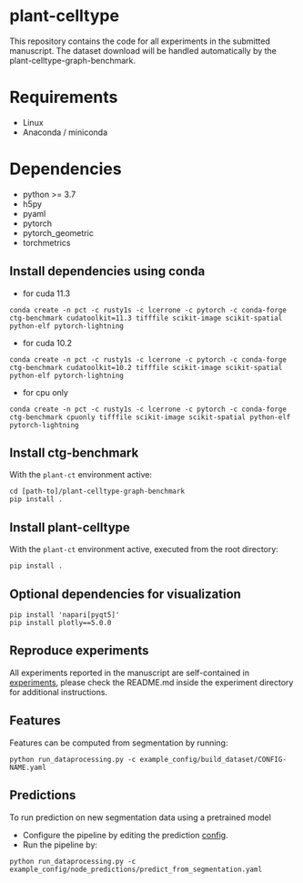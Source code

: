 # plant-celltype
This repository contains the code for all experiments in the submitted manuscript. The dataset download will be handled automatically by the plant-celltype-graph-benchmark.

# Requirements
- Linux
- Anaconda / miniconda

# Dependencies
- python >= 3.7
- h5py
- pyaml
- pytorch
- pytorch_geometric
- torchmetrics

## Install dependencies using conda
- for cuda 11.3
```
conda create -n pct -c rusty1s -c lcerrone -c pytorch -c conda-forge ctg-benchmark cudatoolkit=11.3 tifffile scikit-image scikit-spatial python-elf pytorch-lightning 
```
- for cuda 10.2
```
conda create -n pct -c rusty1s -c lcerrone -c pytorch -c conda-forge ctg-benchmark cudatoolkit=10.2 tifffile scikit-image scikit-spatial python-elf pytorch-lightning
```
- for cpu only 
```
conda create -n pct -c rusty1s -c lcerrone -c pytorch -c conda-forge ctg-benchmark cpuonly tifffile scikit-image scikit-spatial python-elf pytorch-lightning 
```

## Install ctg-benchmark
With the `plant-ct` environment active:
```
cd [path-to]/plant-celltype-graph-benchmark
pip install .
```

## Install plant-celltype
With the `plant-ct` environment active, executed from the root directory:
```
pip install .
```

## Optional dependencies for visualization
```
pip install 'napari[pyqt5]'
pip install plotly==5.0.0
```
## Reproduce experiments
All experiments reported in the manuscript are self-contained in [experiments](experiments), please check the README.md inside the experiment directory for 
additional instructions.

## Features
Features can be computed from segmentation by running:  
```
python run_dataprocessing.py -c example_config/build_dataset/CONFIG-NAME.yaml
```

## Predictions
To run prediction on new segmentation data using a pretrained model
* Configure the pipeline by editing the prediction
[config](example_config/node_predictions/predict_from_segmentation.yaml).
* Run the pipeline by:
```
python run_dataprocessing.py -c example_config/node_predictions/predict_from_segmentation.yaml
```